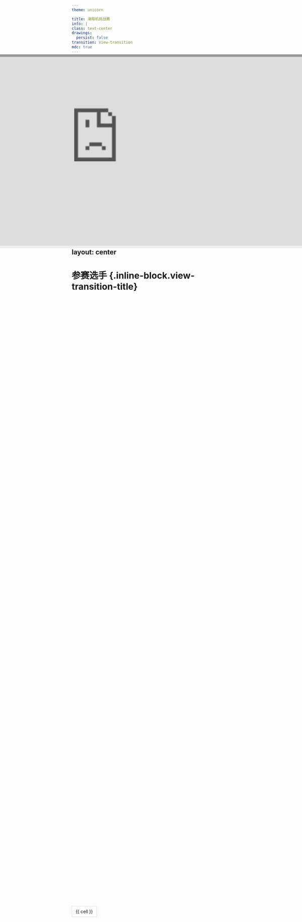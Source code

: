 ```yaml
---
theme: unicorn

title: 滑翔机挑战赛
info: |
class: text-center
drawings:
  persist: false
transition: view-transition
mdc: true
---
```


# 滑翔机挑战赛 {.inline-block.view-transition-title}
## 2025.4.10
### 高二年级

<iframe
  src="https://lfw08.github.io"
  style="transform: scale(4);"
  class="top-145 right--28 absolute"
></iframe>



---
layout: center
---

# 参赛选手 {.inline-block.view-transition-title}


---
layout: center
---

# 参赛选手 {.inline-block.view-transition-title}

<div class="multi-column-table">
  <!-- 三个表格列容器 -->
  <div class="table-column" v-for="(chunk, index) in chunkedRows" :key="index">
    <table>
      <tr v-for="(row, rowIndex) in chunk" :key="row.id" :class="'fade-in-row'">
        <td v-for="(cell, cellIndex) in row.cells" :key="cellIndex">{{ cell }}</td>
      </tr>
    </table>
  </div>
</div>

<script setup>
import { ref, computed, onMounted, nextTick } from 'vue'

// 原始表格数据
const originalRows = ref([
  { id: 1, cells: ['高二1班', '周子珺', '蔺一铭'] },
  { id: 2, cells: ['高二2班', '徐上', '周新洋'] },
  { id: 3, cells: ['高二3班', '张睿达', '张迅宁'] },
  { id: 4, cells: ['高二4班', '王曦乐', '胡婉瑄'] },
  { id: 5, cells: ['高二5班', '武成康', '张天泽'] },
  { id: 6, cells: ['高二6班', '王紫云', '石轩宁'] },
  { id: 7, cells: ['高二7班', '李皓轩', '戚家绮'] },
  { id: 8, cells: ['高二8班', '单奕超', '朱钰安'] },
  { id: 9, cells: ['高二9班', '汪楠翔', ''] },
  { id: 10, cells: ['高二10班', '李晓瑜', '张佳宇'] },
  { id: 11, cells: ['高二11班', '王君赫', '贺宣壹'] },
  { id: 12, cells: ['高二12班', '李北宜', '吴亦桐'] },
  { id: 13, cells: ['高二13班', '徐子谦', '曹天泽'] },
  { id: 14, cells: ['高二14班', '杨皓晨', '蔡栩安'] },
])

// 这一页不需要打乱
const shuffleArray = (array) => {
  
  return array
}

// 创建响应式的随机排序数据
const shuffledRows = ref([])

// 分块计算属性
const chunkedRows = computed(() => {
  const chunkSize = Math.ceil(shuffledRows.value.length / 3)
  return [
    shuffledRows.value.slice(0, chunkSize),
    shuffledRows.value.slice(chunkSize, chunkSize * 2),
    shuffledRows.value.slice(chunkSize * 2),
  ]
})

onMounted(() => {
  shuffledRows.value = shuffleArray([...originalRows.value])
  
  nextTick(() => {
    const rows = document.querySelectorAll('.fade-in-row')
    rows.forEach((row, index) => {
      row.style.animationDelay = `${index * 0.15}s`
    })
  })
})
</script>

<style>
.multi-column-table {
  display: flex;
  justify-content: center; /* 水平居中 */
  align-items: center; /* 垂直居中 */
  gap: 20px; /* 列间距 */
  height: 100%; /* 使用父容器的全部高度 */
}

.table-column {
  flex: 1;
  overflow-y: auto; /* 内容过多时显示滚动条 */
  border-right: 1px solid #eee; /* 可选分隔线 */
  padding-right: 15px;
}

.table-column:last-child {
  border-right: none;
  padding-right: 0;
}

table {
  width: 100%;
  border-collapse: collapse;
}

td {
  border: 1px solid #ddd;
  padding: 8px 12px;
  font-size: 0.9em; /* 适当缩小字体 */
  white-space: nowrap; /* 禁止换行 */
  overflow: hidden; /* 隐藏超出部分 */
  text-overflow: ellipsis; /* 超出部分显示省略号 */
}

tr:nth-child(even) {
  background-color: #f8f8f8;
}

/* 滚动条样式 */
.table-column::-webkit-scrollbar {
  width: 6px;
}
.table-column::-webkit-scrollbar-thumb {
  background: #ddd;
  border-radius: 4px;
}

/* 定义淡入动画 */
.fade-in-row {
  opacity: 0;
  transform: translateY(-10px);
  animation: fadeIn 0.15s ease-in forwards;
}

@keyframes fadeIn {
  from {
    opacity: 0;
    transform: translateY(-10px);
  }
  to {
    opacity: 1;
    transform: translateY(0);
  }
}
</style>

---
layout: center
---

# 比赛顺序 {.inline-block.view-transition-title}


---
layout: center
---

# 比赛顺序 {.inline-block.view-transition-title}

<div class="multi-column-table">
  <!-- 三个表格列容器 -->
  <div class="table-column" v-for="(chunk, index) in chunkedRows" :key="index">
    <table>
      <tr v-for="(row, rowIndex) in chunk" :key="row.id" :class="'fade-in-row'">
        <td v-for="(cell, cellIndex) in row.cells" :key="cellIndex">{{ cell }}</td>
      </tr>
    </table>
  </div>
</div>

<script setup>
import { ref, computed, onMounted, nextTick } from 'vue'

// 原始表格数据
const originalRows = ref([
  { id: 1, cells: ['高二1班', '周子珺', '蔺一铭'] },
  { id: 2, cells: ['高二2班', '徐上', '周新洋'] },
  { id: 3, cells: ['高二3班', '张睿达', '张迅宁'] },
  { id: 4, cells: ['高二4班', '王曦乐', '胡婉瑄'] },
  { id: 5, cells: ['高二5班', '武成康', '张天泽'] },
  { id: 6, cells: ['高二6班', '王紫云', '石轩宁'] },
  { id: 7, cells: ['高二7班', '李皓轩', '戚家绮'] },
  { id: 8, cells: ['高二8班', '单奕超', '朱钰安'] },
  { id: 9, cells: ['高二9班', '汪楠翔', ''] },
  { id: 10, cells: ['高二10班', '李晓瑜', '张佳宇'] },
  { id: 11, cells: ['高二11班', '王君赫', '贺宣壹'] },
  { id: 12, cells: ['高二12班', '李北宜', '吴亦桐'] },
  { id: 13, cells: ['高二13班', '徐子谦', '曹天泽'] },
  { id: 14, cells: ['高二14班', '杨皓晨', '蔡栩安'] },
])

// Fisher-Yates 洗牌算法
const shuffleArray = (array) => {
  for (let i = array.length - 1; i > 0; i--) {
    const j = Math.floor(Math.random() * (i + 1))
    ;[array[i], array[j]] = [array[j], array[i]]
  }
  return array
}

// 创建响应式的随机排序数据
const shuffledRows = ref([])

// 分块计算属性
const chunkedRows = computed(() => {
  const chunkSize = Math.ceil(shuffledRows.value.length / 3)
  return [
    shuffledRows.value.slice(0, chunkSize),
    shuffledRows.value.slice(chunkSize, chunkSize * 2),
    shuffledRows.value.slice(chunkSize * 2),
  ]
})

onMounted(() => {
  shuffledRows.value = shuffleArray([...originalRows.value])
  localStorage.setItem('shuffledRows', JSON.stringify(shuffledRows.value))
  nextTick(() => {
    const rows = document.querySelectorAll('.fade-in-row')
    rows.forEach((row, index) => {
      row.style.animationDelay = `${index * 0.15}s`
    })
  })
})
</script>

<style>
.multi-column-table {
  display: flex;
  justify-content: center; /* 水平居中 */
  align-items: center; /* 垂直居中 */
  gap: 20px; /* 列间距 */
  height: 100%; /* 使用父容器的全部高度 */
}

.table-column {
  flex: 1;
  overflow-y: auto; /* 内容过多时显示滚动条 */
  border-right: 1px solid #eee; /* 可选分隔线 */
  padding-right: 15px;
}

.table-column:last-child {
  border-right: none;
  padding-right: 0;
}

table {
  width: 100%;
  border-collapse: collapse;
}

td {
  border: 1px solid #ddd;
  padding: 8px 12px;
  font-size: 0.9em; /* 适当缩小字体 */
  white-space: nowrap; /* 禁止换行 */
  overflow: hidden; /* 隐藏超出部分 */
  text-overflow: ellipsis; /* 超出部分显示省略号 */
}

tr:nth-child(even) {
  background-color: #f8f8f8;
}

/* 滚动条样式 */
.table-column::-webkit-scrollbar {
  width: 6px;
}
.table-column::-webkit-scrollbar-thumb {
  background: #ddd;
  border-radius: 4px;
}

/* 定义淡入动画 */
.fade-in-row {
  opacity: 0;
  transform: translateY(-10px);
  animation: fadeIn 0.15s ease-in forwards;
}

@keyframes fadeIn {
  from {
    opacity: 0;
    transform: translateY(-10px);
  }
  to {
    opacity: 1;
    transform: translateY(0);
  }
}
</style>


---
layout: center
---

<script setup>
import { ref, onMounted } from 'vue'

const title = ref('')
const subtitle = ref('')

onMounted(() => {
  const storedRows = JSON.parse(localStorage.getItem('shuffledRows')) || []
  if (storedRows.length > 0) {
    const firstRow = storedRows[0]?.cells || []
    const secondRow = storedRows[1]?.cells || []
    title.value = `${firstRow[0]} - ${firstRow[1]}   ${firstRow[2]}`
    subtitle.value = `${secondRow[0]} - ${secondRow[1]}   ${secondRow[2]}`
  }
})
</script>

# {{ title }} {.inline-block.view-transition-title}
##
### Next: {{ subtitle }} {.inline-block.view-transition-subtitle}

<iframe
  src="https://lfw08.github.io"
  style="transform: scale(4);"
  class="top-145 right--28 absolute"
></iframe>

---
layout: center
---


<script setup>
import { ref, onMounted } from 'vue'

const title1 = ref('')
const subtitle1 = ref('')

onMounted(() => {
  const storedRows = JSON.parse(localStorage.getItem('shuffledRows')) || []
  if (storedRows.length > 1) {
    const firstRow = storedRows[1]?.cells || []
    const secondRow = storedRows[2]?.cells || []
    title1.value = `${firstRow[0]} - ${firstRow[1]}   ${firstRow[2]}`
    subtitle1.value = `${secondRow[0]} - ${secondRow[1]}   ${secondRow[2]}`
  }
})
</script>

# {{ title1 }}{.inline-block.view-transition-title}
##
### Next: {{ subtitle1 }} {.inline-block.view-transition-subtitle}

<iframe
  src="https://lfw08.github.io"
  style="transform: scale(4);"
  class="top-145 right--28 absolute"
></iframe>

---
layout: center
---

<script setup>
import { ref, onMounted } from 'vue'

const title2 = ref('')
const subtitle2 = ref('')

onMounted(() => {
  const storedRows = JSON.parse(localStorage.getItem('shuffledRows')) || []
  if (storedRows.length > 2) {
    const firstRow = storedRows[2]?.cells || []
    const secondRow = storedRows[3]?.cells || []
    title2.value = `${firstRow[0]} - ${firstRow[1]}   ${firstRow[2]}`
    subtitle2.value = `${secondRow[0]} - ${secondRow[1]}   ${secondRow[2]}`
  }
})
</script>

# {{ title2 }} {.inline-block.view-transition-title}
##
### Next: {{ subtitle2 }} {.inline-block.view-transition-subtitle}

<iframe
  src="https://lfw08.github.io"
  style="transform: scale(4);"
  class="top-145 right--28 absolute"
></iframe>

---
layout: center
---

<script setup>
import { ref, onMounted } from 'vue'

const title3 = ref('')
const subtitle3 = ref('')

onMounted(() => {
  const storedRows = JSON.parse(localStorage.getItem('shuffledRows')) || []
  if (storedRows.length > 3) {
    const firstRow = storedRows[3]?.cells || []
    const secondRow = storedRows[4]?.cells || []
    title3.value = `${firstRow[0]} - ${firstRow[1]}   ${firstRow[2]}`
    subtitle3.value = `${secondRow[0]} - ${secondRow[1]}   ${secondRow[2]}`
  }
})
</script>

# {{ title3 }} {.inline-block.view-transition-title}
##
### Next: {{ subtitle3 }} {.inline-block.view-transition-subtitle}

<iframe
  src="https://lfw08.github.io"
  style="transform: scale(4);"
  class="top-145 right--28 absolute"
></iframe>

---
layout: center
---

<script setup>
import { ref, onMounted } from 'vue'

const title4 = ref('')
const subtitle4 = ref('')

onMounted(() => {
  const storedRows = JSON.parse(localStorage.getItem('shuffledRows')) || []
  if (storedRows.length > 4) {
    const firstRow = storedRows[4]?.cells || []
    const secondRow = storedRows[5]?.cells || []
    title4.value = `${firstRow[0]} - ${firstRow[1]}   ${firstRow[2]}`
    subtitle4.value = `${secondRow[0]} - ${secondRow[1]}   ${secondRow[2]}`
  }
})
</script>

# {{ title4 }} {.inline-block.view-transition-title}
##
### Next: {{ subtitle4 }} {.inline-block.view-transition-subtitle}

<iframe
  src="https://lfw08.github.io"
  style="transform: scale(4);"
  class="top-145 right--28 absolute"
></iframe>

---
layout: center
---


<script setup>
import { ref, onMounted } from 'vue'

const title5 = ref('')
const subtitle5 = ref('')

onMounted(() => {
  const storedRows = JSON.parse(localStorage.getItem('shuffledRows')) || []
  if (storedRows.length > 5) {
    const firstRow = storedRows[5]?.cells || []
    const secondRow = storedRows[6]?.cells || []
    title5.value = `${firstRow[0]} - ${firstRow[1]}   ${firstRow[2]}`
    subtitle5.value = `${secondRow[0]} - ${secondRow[1]}   ${secondRow[2]}`
  }
})
</script>

# {{ title5 }} {.inline-block.view-transition-title}
##
### Next: {{ subtitle5 }} {.inline-block.view-transition-subtitle}

<iframe
  src="https://lfw08.github.io"
  style="transform: scale(4);"
  class="top-145 right--28 absolute"
></iframe>

---
layout: center
---


<script setup>
import { ref, onMounted } from 'vue'

const title6 = ref('')
const subtitle6 = ref('')

onMounted(() => {
  const storedRows = JSON.parse(localStorage.getItem('shuffledRows')) || []
  if (storedRows.length > 6) {
    const firstRow = storedRows[6]?.cells || []
    const secondRow = storedRows[7]?.cells || []
    title6.value = `${firstRow[0]} - ${firstRow[1]}   ${firstRow[2]}`
    subtitle6.value = `${secondRow[0]} - ${secondRow[1]}   ${secondRow[2]}`
  }
})
</script>

# {{ title6 }} {.inline-block.view-transition-title}
##
### Next: {{ subtitle6 }} {.inline-block.view-transition-subtitle}

<iframe
  src="https://lfw08.github.io"
  style="transform: scale(4);"
  class="top-145 right--28 absolute"
></iframe>

---
layout: center
---


<script setup>
import { ref, onMounted } from 'vue'

const title7 = ref('')
const subtitle7 = ref('')

onMounted(() => {
  const storedRows = JSON.parse(localStorage.getItem('shuffledRows')) || []
  if (storedRows.length > 7) {
    const firstRow = storedRows[7]?.cells || []
    const secondRow = storedRows[8]?.cells || []
    title7.value = `${firstRow[0]} - ${firstRow[1]}   ${firstRow[2]}`
    subtitle7.value = `${secondRow[0]} - ${secondRow[1]}   ${secondRow[2]}`
  }
})
</script>

# {{ title7 }} {.inline-block.view-transition-title}
##
### Next: {{ subtitle7 }} {.inline-block.view-transition-subtitle}

<iframe
  src="https://lfw08.github.io"
  style="transform: scale(4);"
  class="top-145 right--28 absolute"
></iframe>

---
layout: center
---


<script setup>
import { ref, onMounted } from 'vue'

const title8 = ref('')
const subtitle8 = ref('')

onMounted(() => {
  const storedRows = JSON.parse(localStorage.getItem('shuffledRows')) || []
  if (storedRows.length > 8) {
    const firstRow = storedRows[8]?.cells || []
    const secondRow = storedRows[9]?.cells || []
    title8.value = `${firstRow[0]} - ${firstRow[1]}   ${firstRow[2]}`
    subtitle8.value = `${secondRow[0]} - ${secondRow[1]}   ${secondRow[2]}`
  }
})
</script>

# {{ title8 }} {.inline-block.view-transition-title}
##
### Next: {{ subtitle8 }} {.inline-block.view-transition-subtitle}

<iframe
  src="https://lfw08.github.io"
  style="transform: scale(4);"
  class="top-145 right--28 absolute"
></iframe>

---
layout: center
---

<script setup>
import { ref, onMounted } from 'vue'

const title9 = ref('')
const subtitle9 = ref('')

onMounted(() => {
  const storedRows = JSON.parse(localStorage.getItem('shuffledRows')) || []
  if (storedRows.length > 9) {
    const firstRow = storedRows[9]?.cells || []
    const secondRow = storedRows[10]?.cells || []
    title9.value = `${firstRow[0]} - ${firstRow[1]}   ${firstRow[2]}`
    subtitle9.value = `${secondRow[0]} - ${secondRow[1]}   ${secondRow[2]}`
  }
})
</script>

# {{ title9 }} {.inline-block.view-transition-title}
##
### Next: {{ subtitle9 }} {.inline-block.view-transition-subtitle}

<iframe
  src="https://lfw08.github.io"
  style="transform: scale(4);"
  class="top-145 right--28 absolute"
></iframe>

---
layout: center
---


<script setup>
import { ref, onMounted } from 'vue'

const title10 = ref('')
const subtitle10 = ref('')

onMounted(() => {
  const storedRows = JSON.parse(localStorage.getItem('shuffledRows')) || []
  if (storedRows.length > 10) {
    const firstRow = storedRows[10]?.cells || []
    const secondRow = storedRows[11]?.cells || []
    title10.value = `${firstRow[0]} - ${firstRow[1]}   ${firstRow[2]}`
    subtitle10.value = `${secondRow[0]} - ${secondRow[1]}   ${secondRow[2]}`
  }
})
</script>

# {{ title10 }} {.inline-block.view-transition-title}
##
### Next: {{ subtitle10 }} {.inline-block.view-transition-subtitle}

<iframe
  src="https://lfw08.github.io"
  style="transform: scale(4);"
  class="top-145 right--28 absolute"
></iframe>

---
layout: center
---


<script setup>
import { ref, onMounted } from 'vue'

const title11 = ref('')
const subtitle11 = ref('')

onMounted(() => {
  const storedRows = JSON.parse(localStorage.getItem('shuffledRows')) || []
  if (storedRows.length > 11) {
    const firstRow = storedRows[11]?.cells || []
    const secondRow = storedRows[12]?.cells || []
    title11.value = `${firstRow[0]} - ${firstRow[1]}   ${firstRow[2]}`
    subtitle11.value = `${secondRow[0]} - ${secondRow[1]}   ${secondRow[2]}`
  }
})
</script>

# {{ title11 }} {.inline-block.view-transition-title}
##
### Next: {{ subtitle11 }} {.inline-block.view-transition-subtitle}

<iframe
  src="https://lfw08.github.io"
  style="transform: scale(4);"
  class="top-145 right--28 absolute"
></iframe>

---
layout: center
---


<script setup>
import { ref, onMounted } from 'vue'

const title12 = ref('')
const subtitle12 = ref('')

onMounted(() => {
  const storedRows = JSON.parse(localStorage.getItem('shuffledRows')) || []
  if (storedRows.length > 12) {
    const firstRow = storedRows[12]?.cells || []
    const secondRow = storedRows[13]?.cells || []
    title12.value = `${firstRow[0]} - ${firstRow[1]}   ${firstRow[2]}`
    subtitle12.value = `${secondRow[0]} - ${secondRow[1]}   ${secondRow[2]}`
  }
})
</script>

# {{ title12 }} {.inline-block.view-transition-title}
##
### Next: {{ subtitle12 }} {.inline-block.view-transition-subtitle}

<iframe
  src="https://lfw08.github.io"
  style="transform: scale(4);"
  class="top-145 right--28 absolute"
></iframe>

---
layout: center
---


<script setup>
import { ref, onMounted } from 'vue'

const title13 = ref('')
const subtitle13 = ref('')

onMounted(() => {
  const storedRows = JSON.parse(localStorage.getItem('shuffledRows')) || []
  if (storedRows.length > 13) {
    const firstRow = storedRows[13]?.cells || []
    const secondRow = storedRows[14]?.cells || []
    title13.value = `${firstRow[0]} - ${firstRow[1]}   ${firstRow[2]}`
    subtitle13.value = `${secondRow[0]} - ${secondRow[1]}   ${secondRow[2]}`
  }
})
</script>

# {{ title13 }} {.inline-block.view-transition-title}

<iframe
  src="https://lfw08.github.io"
  style="transform: scale(4);"
  class="top-145 right--28 absolute"
></iframe>


